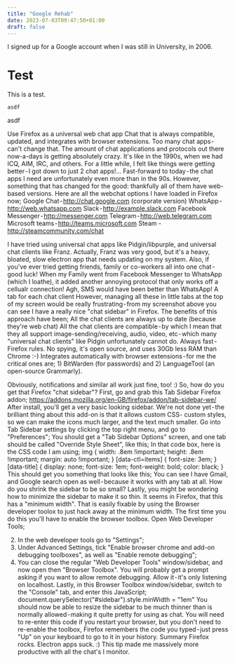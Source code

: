 ```yaml
---
title: "Google Rehab"
date: 2023-07-03T09:47:50+01:00
draft: false
---
```


I signed up for a Google account when I was still in University, in 2006.
# Test

This is a test. 

```
asdf
```

asdf


Use Firefox as a universal web chat app
Chat that is always compatible, updated, and integrates with browser extensions.
Too many chat apps - can't change that.
The amount of chat applications and protocols out there now-a-days is getting absolutely crazy. It's like in the 1990s, when we had ICQ, AIM, IRC, and others. For a little while, I felt like things were getting better - I got down to just 2 chat apps!…
Fast-forward to today - the chat apps I need are unfortunately even more than in the 90s. However, something that has changed for the good: thankfully all of them have web-based versions. Here are all the webchat options I have loaded in Firefox now;
Google Chat - http://chat.google.com (corporate version)
WhatsApp - http://web.whatsapp.com
Slack - http://example.slack.com
Facebook Messenger - http://messenger.com
Telegram - http://web.telegram.com
Microsoft teams - http://teams.microsoft.com
Steam -http://steamcommunity.com/chat

I have tried using universal chat apps like Pidgin/libpurple, and universal chat clients like Franz. Actually, Franz was very good, but it's a heavy, bloated, slow electron app that needs updating on my system.
Also, if you've ever tried getting friends, family or co-workers all into one chat - good luck! When my Family went from Facebook Messenger to WhatsApp (which I loathe), it added another annoying protocol that only works off a cellualr connection! Agh, SMS would have been better than WhatsApp!
A tab for each chat client
However, managing all these in little tabs at the top of my screen would be really frustrating - from my screenshot above you can see I have a really nice "chat sidebar" in Firefox. The benefits of this approach have been;
All the chat clients are always up to date (because they're web chat)
All the chat clients are compatible - by which I mean that they all support image-sending/receiving, audio, video, etc - which many "universal chat clients" like Pidgin unfortunately cannot do.
Always fast - Firefox rules. No spying, it's open source, and uses 30Gb less RAM than Chrome :-)
Integrates automatically with browser extensions - for me the critical ones are; 1) BitWarden (for passwords) and 2) LanguageTool (an open-source Grammarly).

Obviously, notifications and similar all work just fine, too! :)
So, how do you get that Firefox "chat sidebar"?
First, go and grab this Tab Sidebar Firefox addon; https://addons.mozilla.org/en-GB/firefox/addon/tab-sidebar-we/
After install, you'll get a very basic looking sidebar. We're not done yet - the brilliant thing about this add-on is that it allows custom CSS- custom styles, so we can make the icons much larger, and the text much smaller.
Go into Tab Sidebar settings by clicking the top right menu, and go to "Preferences";
You should get a "Tab Sidebar Options" screen, and one tab should be called "Override Style Sheet", like this;
In that code box, here is the CSS code I am using;
img {
  width: .8em !important;
  height: .8em !important;
  margin: auto !important;
}
[data-ctl=items] {
  font-size: 3em;
}
[data-title] {
  display: none;
  font-size: 1em;
  font-weight: bold;
  color: black;
}
This should get you something that looks like this;
You can see I have Gmail, and Google search open as well - because it works with any tab at all.
How do you shrink the sidebar to be so small?
Lastly, you might be wondering how to minimize the sidebar to make it so thin. It seems in Firefox, that this has a "minimum width". That is easily fixable by using the Browser developer toolox to just hack away at the minimum width. The first time you do this you'll have to enable the browser toolbox.
Open Web Developer Tools;

2. In the web developer tools go to "Settings";
3. Under Advanced Settings, tick "Enable browser chrome and add-on debugging toolboxes", as well as "Enable remote debugging";
4. You can close the regular "Web Developer Tools" window/sidebar, and now open then "Browser Toolbox".
You will probably get a prompt asking if you want to allow remote debugging. Allow it - it's only listening on localhost. Lastly, in this Browser Toolbox window/sidebar, switch to the "Console" tab, and enter this JavaScript;
document.querySelector("#sidebar").style.minWidth = "1em"
You should now be able to resize the sidebar to be much thinner than is normally allowed - making it quite pretty for using as chat.
You will need to re-enter this code if you restart your browser, but you don't need to re-enable the toolbox, Firefox remembers the code you typed - just press "Up" on your keyboard to go to it in your history.
Summary
Firefox rocks. Electron apps suck. :) This tip made me massively more productive with all the chat's I monitor.
